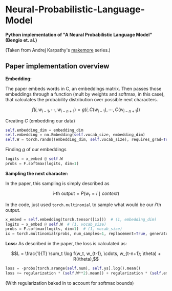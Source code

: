 # Neural-Probabilistic-Language-Model
**Python implementation of "A Neural Probabilistic Language Model" (Bengio et. al.)**

(Taken from Andrej Karpathy's [makemore](https://karpathy.ai/zero-to-hero.html) series.)


## Paper implementation overview

**Embedding:**

The paper embeds words in C, an embeddings matrix. Then passes those embeddings through a function
(mult by weights and softmax, in this case), that calculates the probability distribution over possible
next characters.

$$f(i, w_{i-1}, \cdots, w_{i-n+1}) = g(i, C(w_{i-1}), \cdots, C(w_{i-n+1}))$$

Creating $C$ (embedding our data)
```Python
self.embedding_dim = embedding_dim
self.embedding = nn.Embedding(self.vocab_size, embedding_dim)
self.W = torch.randn((embedding_dim, self.vocab_size), requires_grad=True)
```

Finding $g$ of our embeddings
```Python
logits = x_embed @ self.W
probs = F.softmax(logits, dim=1)
```

**Sampling the next character:**

In the paper, this sampling is simply described as

$$\text{i-th output} = P(w_t = i \mid \textit{context})$$

In the code, just used `torch.multinomial` to sample what would be our $i$'th output.

```Python
x_embed = self.embedding(torch.tensor([ix]))  # (1, embedding_dim)
logits = x_embed @ self.W  # (1, vocab_size)
probs = F.softmax(logits, dim=1)  # (1, vocab_size)
ix = torch.multinomial(probs, num_samples=1, replacement=True, generator=g).item()
```

**Loss:**
As described in the paper, the loss is calculated as:

$$L = \frac{1}{T} \sum_t \log f(w_t, w_{t-1}, \cdots, w_{t-n+1}; \theta) + R(\theta),$$

```Python
loss = -probs[torch.arange(self.num), self.ys].log().mean()
loss += regularization * (self.W**2).mean() + regularization * (self.embedding.weight**2).mean()
```
(With regularization baked in to account for softmax bounds)
